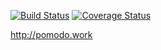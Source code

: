 [![Build Status](https://travis-ci.org/tomspeak/pomodo.work.svg?branch=master)](https://travis-ci.org/tomspeak/pomodo.work)
[![Coverage Status](https://coveralls.io/repos/github/tomspeak/pomodo.work/badge.svg?branch=master&v=500)](https://coveralls.io/github/tomspeak/pomodo.work?branch=master)

http://pomodo.work

